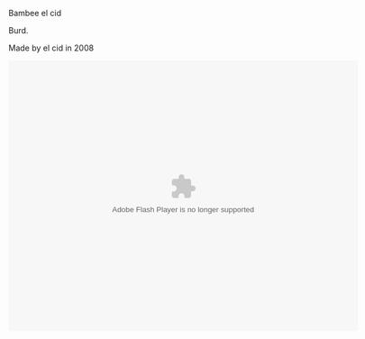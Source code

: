 Bambee el cid

Burd.

Made by el cid in 2008

<script src="https://xxsibxx.github.io/ruffleembedsetup112/ruffle/ruffle.js"></script> <div class="swf"dir="ltr" style="text-align: left;" trbidi="on">         <embed height="480" pluginspage=" http://www.macromedia.com/go/getflashplayer" src="https://baba20102012.github.io/Bambee/dagobah_bambee.swf" type="application/x-shockwave-flash" width="620"></embed> </div>
